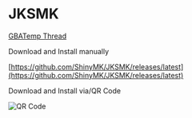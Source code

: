 # JKSMK

[GBATemp Thread](https://gbatemp.net/threads/release-jksmk-quick-compact-save-manager.433204)

Download and Install manually

[https://github.com/ShinyMK/JKSMK/releases/latest](https://github.com/ShinyMK/JKSMK/releases/latest)

Download and Install via/QR Code

![QR Code](http://www.qr-code-generator.com/phpqrcode/getCode.php?cht=qr&chl=http%3A%2F%2Fwww.homebrewhub.xyz%2Flatest%2Fcia%2FShinyMK%2FJKSMK&chs=180x180&choe=UTF-8&chld=L|0)
